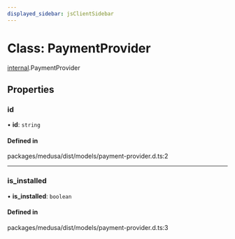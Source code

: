 ```yaml
---
displayed_sidebar: jsClientSidebar
---
```


# Class: PaymentProvider

[internal](../modules/internal.md).PaymentProvider

## Properties

### id

• **id**: `string`

#### Defined in

packages/medusa/dist/models/payment-provider.d.ts:2

___

### is\_installed

• **is\_installed**: `boolean`

#### Defined in

packages/medusa/dist/models/payment-provider.d.ts:3
